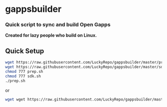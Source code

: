 # gappsbuilder
### Quick script to sync and build Open Gapps
**Created for lazy people who build on Linux.**

Quick Setup
---------------
```bash
wget https://raw.githubusercontent.com/LuckyRepo/gappsbuilder/master/prep.sh
wget https://raw.githubusercontent.com/LuckyRepo/gappsbuilder/master/sdk.sh
chmod 777 prep.sh
chmod 777 sdk.sh
./prep.sh
```

or
```bash
wget wget https://raw.githubusercontent.com/LuckyRepo/gappsbuilder/master/prep.sh && wget https://raw.githubusercontent.com/LuckyRepo/gappsbuilder/master/sdk.sh && chmod 777 sdk.sh && chmod 777 prep.sh && clear && ./prep.sh
```
